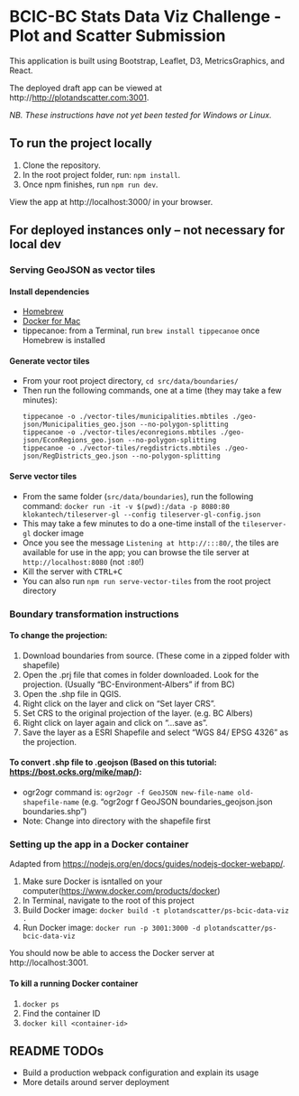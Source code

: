 # BCIC-BC Stats Data Viz Challenge - Plot and Scatter Submission

This application is built using Bootstrap, Leaflet, D3, MetricsGraphics, and React.

The deployed draft app can be viewed at http://http://plotandscatter.com:3001.

*NB. These instructions have not yet been tested for Windows or Linux.*

## To run the project locally

1. Clone the repository.
2. In the root project folder, run: `npm install`.
3. Once npm finishes, run `npm run dev`.

View the app at http://localhost:3000/ in your browser.

## For deployed instances only – not necessary for local dev

### Serving GeoJSON as vector tiles

#### Install dependencies

* [Homebrew](https://brew.sh)
* [Docker for Mac](https://docs.docker.com/docker-for-mac/)
* tippecanoe: from a Terminal, run `brew install tippecanoe` once Homebrew is installed

#### Generate vector tiles

* From your root project directory, `cd src/data/boundaries/`
* Then run the following commands, one at a time (they may take a few minutes):
    ```
    tippecanoe -o ./vector-tiles/municipalities.mbtiles ./geo-json/Municipalities_geo.json --no-polygon-splitting
    tippecanoe -o ./vector-tiles/econregions.mbtiles ./geo-json/EconRegions_geo.json --no-polygon-splitting
    tippecanoe -o ./vector-tiles/regdistricts.mbtiles ./geo-json/RegDistricts_geo.json --no-polygon-splitting
    ```
#### Serve vector tiles 

* From the same folder (`src/data/boundaries`), run the following command:
    `docker run -it -v $(pwd):/data -p 8080:80 klokantech/tileserver-gl --config tileserver-gl-config.json`
* This may take a few minutes to do a one-time install of the `tileserver-gl` docker image
* Once you see the message `Listening at http://:::80/`, the tiles are available for use in the app; you can browse the tile server at `http://localhost:8080` (not `:80`!)
* Kill the server with <kbd>CTRL+C</kbd>
* You can also run `npm run serve-vector-tiles` from the root project directory

### Boundary transformation instructions

#### To change the projection:

1. Download boundaries from source. (These come in a zipped folder with shapefile)
2. Open the .prj file that comes in folder downloaded. Look for the projection. (Usually “BC-Environment-Albers” if from BC)
3. Open the .shp file in QGIS.
4. Right click on the layer and click on “Set layer CRS”.
5. Set CRS to the original projection of the layer. (e.g. BC Albers)
6. Right click on layer again and click on “…save as”.
7. Save the layer as a ESRI Shapefile and select “WGS 84/ EPSG 4326” as the projection.

#### To convert .shp file to .geojson (Based on this tutorial: https://bost.ocks.org/mike/map/):
* ogr2ogr command is:
	```ogr2ogr -f GeoJSON new-file-name old-shapefile-name```
	(e.g. “ogr2ogr f GeoJSON boundaries_geojson.json boundaries.shp”)
* Note: Change into directory with the shapefile first

### Setting up the app in a Docker container

Adapted from https://nodejs.org/en/docs/guides/nodejs-docker-webapp/.

1. Make sure Docker is isntalled on your computer(https://www.docker.com/products/docker)
2. In Terminal, navigate to the root of this project
3. Build Docker image: `docker build -t plotandscatter/ps-bcic-data-viz .`
4. Run Docker image: `docker run -p 3001:3000 -d plotandscatter/ps-bcic-data-viz`

You should now be able to access the Docker server at http://localhost:3001.

#### To kill a running Docker container

1. `docker ps`
2. Find the container ID
3. `docker kill <container-id>`

## README TODOs

* Build a production webpack configuration and explain its usage
* More details around server deployment